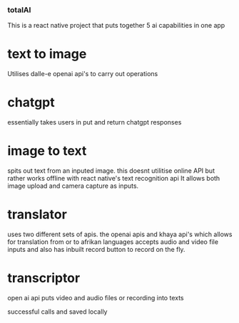 ### totalAI
This is a react native project that puts together 5 ai capabilities in one app

# text to image
Utilises dalle-e openai api's to carry out operations

# chatgpt
essentially takes users in put and return chatgpt responses

# image to text
spits out text from an inputed image. this doesnt utilitise online API but rather works offline with react native's text recognition api
It allows both image upload and camera capture as inputs.

# translator
uses two different sets of apis. the openai apis and khaya api's which allows for translation from or to afrikan languages
accepts audio and video file inputs and also has inbuilt record button to record on the fly.

# transcriptor
open ai api puts video and audio files or recording into texts


successful calls and saved locally 
